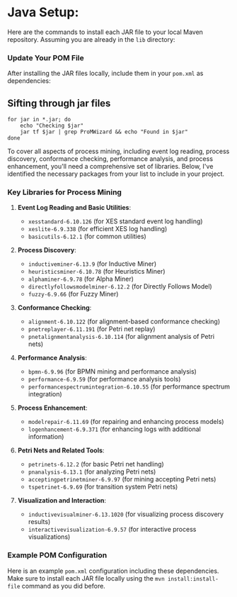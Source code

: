 # Java Setup: 
Here are the commands to install each JAR file to your local Maven repository. Assuming you are already in the `lib` directory:

### Update Your POM File

After installing the JAR files locally, include them in your `pom.xml` as dependencies:
## Sifting through jar files 
```
for jar in *.jar; do
    echo "Checking $jar"
    jar tf $jar | grep ProMWizard && echo "Found in $jar"
done
```


To cover all aspects of process mining, including event log reading, process discovery, conformance checking, performance analysis, and process enhancement, you'll need a comprehensive set of libraries. Below, I've identified the necessary packages from your list to include in your project. 

### Key Libraries for Process Mining

1. **Event Log Reading and Basic Utilities**:
   - `xesstandard-6.10.126` (for XES standard event log handling)
   - `xeslite-6.9.338` (for efficient XES log handling)
   - `basicutils-6.12.1` (for common utilities)

2. **Process Discovery**:
   - `inductiveminer-6.13.9` (for Inductive Miner)
   - `heuristicsminer-6.10.78` (for Heuristics Miner)
   - `alphaminer-6.9.78` (for Alpha Miner)
   - `directlyfollowsmodelminer-6.12.2` (for Directly Follows Model)
   - `fuzzy-6.9.66` (for Fuzzy Miner)

3. **Conformance Checking**:
   - `alignment-6.10.122` (for alignment-based conformance checking)
   - `pnetreplayer-6.11.191` (for Petri net replay)
   - `pnetalignmentanalysis-6.10.114` (for alignment analysis of Petri nets)

4. **Performance Analysis**:
   - `bpmn-6.9.96` (for BPMN mining and performance analysis)
   - `performance-6.9.59` (for performance analysis tools)
   - `performancespectrumintegration-6.10.55` (for performance spectrum integration)

5. **Process Enhancement**:
   - `modelrepair-6.11.69` (for repairing and enhancing process models)
   - `logenhancement-6.9.371` (for enhancing logs with additional information)

6. **Petri Nets and Related Tools**:
   - `petrinets-6.12.2` (for basic Petri net handling)
   - `pnanalysis-6.13.1` (for analyzing Petri nets)
   - `acceptingpetrinetminer-6.9.97` (for mining accepting Petri nets)
   - `tspetrinet-6.9.69` (for transition system Petri nets)

7. **Visualization and Interaction**:
   - `inductivevisualminer-6.13.1020` (for visualizing process discovery results)
   - `interactivevisualization-6.9.57` (for interactive process visualizations)

### Example POM Configuration

Here is an example `pom.xml` configuration including these dependencies. Make sure to install each JAR file locally using the `mvn install:install-file` command as you did before.


